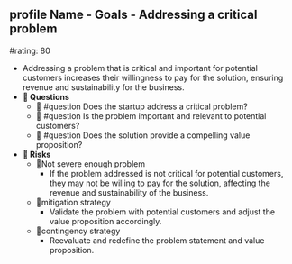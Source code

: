 ## profile Name - Goals - Addressing a critical problem
#rating: 80
- Addressing a problem that is critical and important for potential customers increases their willingness to pay for the solution, ensuring revenue and sustainability for the business.
- **💭 Questions**
  - 💭 #question Does the startup address a critical problem?
  - 💭 #question Is the problem important and relevant to potential customers?
  - 💭 #question Does the solution provide a compelling value proposition?
- **🚨 Risks**
  - 🚨Not severe enough problem
    - If the problem addressed is not critical for potential customers, they may not be willing to pay for the solution, affecting the revenue and sustainability of the business.
  - 🚨mitigation strategy
    - Validate the problem with potential customers and adjust the value proposition accordingly.
  - 🚨contingency strategy
    - Reevaluate and redefine the problem statement and value proposition.


